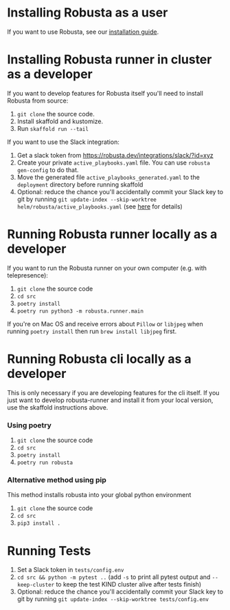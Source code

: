 # Installing Robusta as a user
If you want to use Robusta, see our [installation guide](https://robusta.dev/docs/getting-started/installing.html).

# Installing Robusta runner in cluster as a developer
If you want to develop features for Robusta itself you'll need to install Robusta from source:

1. `git clone` the source code. 
2. Install skaffold and kustomize.
3. Run `skaffold run --tail`

If you want to use the Slack integration:
1. Get a slack token from https://robusta.dev/integrations/slack/?id=xyz
2. Create your private `active_playbooks.yaml` file. 
You can use `robusta gen-config` to do that.
3. Move the generated file `active_playbooks_generated.yaml` to the `deployment` directory before running skaffold
4. Optional: reduce the chance you'll accidentally commit your Slack key to git by running `git update-index --skip-worktree helm/robusta/active_playbooks.yaml` (see [here](https://stackoverflow.com/a/40272289/495995) for details)

# Running Robusta runner locally as a developer
If you want to run the Robusta runner on your own computer (e.g. with telepresence):

1. `git clone` the source code
2. `cd src`
3. `poetry install`
4. `poetry run python3 -m robusta.runner.main`

If you're on Mac OS and receive errors about `Pillow` or `libjpeg` when running `poetry install` then run `brew install libjpeg` first.

# Running Robusta cli locally as a developer
This is only necessary if you are developing features for the cli itself.
If you just want to develop robusta-runner and install it from your local version,
use the skaffold instructions above. 

### Using poetry

1. `git clone` the source code
2. `cd src`
3. `poetry install`
4. `poetry run robusta`

### Alternative method using pip
This method installs robusta into your global python environment

1. `git clone` the source code
2. `cd src`
3. `pip3 install .`

# Running Tests
1. Set a Slack token in `tests/config.env`
2. `cd src && python -m pytest ..` (add `-s` to print all pytest output and `--keep-cluster` to keep the test KIND cluster alive after tests finish) 
3. Optional: reduce the chance you'll accidentally commit your Slack key to git by running `git update-index --skip-worktree tests/config.env`